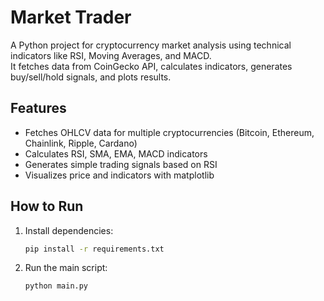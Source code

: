 # Market Trader

A Python project for cryptocurrency market analysis using technical indicators like RSI, Moving Averages, and MACD.  
It fetches data from CoinGecko API, calculates indicators, generates buy/sell/hold signals, and plots results.

## Features

- Fetches OHLCV data for multiple cryptocurrencies (Bitcoin, Ethereum, Chainlink, Ripple, Cardano)
- Calculates RSI, SMA, EMA, MACD indicators
- Generates simple trading signals based on RSI
- Visualizes price and indicators with matplotlib

## How to Run

1. Install dependencies:
   ```bash
   pip install -r requirements.txt

2. Run the main script:
   ```bash
   python main.py
